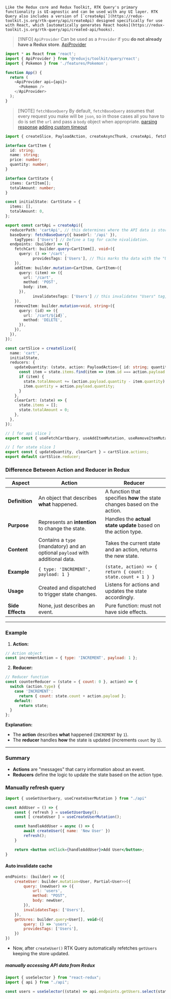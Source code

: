 	Like the Redux core and Redux Toolkit, RTK Query's primary functionality is UI-agnostic and can be used with any UI layer. RTK Query also includes a version of [`createApi`](https://redux-toolkit.js.org/rtk-query/api/createApi) designed specifically for use with React, which [automatically generates React hooks](https://redux-toolkit.js.org/rtk-query/api/created-api/hooks).

> [!INFO] `ApiProvider`
> Can be used as a `Provider` if you **do not already have a Redux store**.
> [ApiProvider](https://redux-toolkit.js.org/rtk-query/api/ApiProvider)
> 
```js
import * as React from 'react';
import { ApiProvider } from '@reduxjs/toolkit/query/react';
import { Pokemon } from './features/Pokemon';

function App() {
  return (
    <ApiProvider api={api}>
      <Pokemon />
    </ApiProvider>
  );
}
```

> [!NOTE] `fetchBaseQuery`
> By default, `fetchBaseQuery` assumes that every request you make will be `json`, so in those cases all you have to do is set the `url` and pass a `body` object when appropriate.
> [parsing response](https://redux-toolkit.js.org/rtk-query/api/fetchBaseQuery#parsing-a-response)
> [adding custom timeout](https://redux-toolkit.js.org/rtk-query/api/fetchBaseQuery#adding-a-custom-timeout-to-requests)

```ts
import { createSlice, PayloadAction, createAsyncThunk, createApi, fetchBaseQuery } from '@reduxjs/toolkit';

interface CartItem {
  id: string;
  name: string;
  price: number;
  quantity: number;
}

interface CartState {
  items: CartItem[];
  totalAmount: number;
}

const initialState: CartState = {
  items: [],
  totalAmount: 0,
};

export const cartApi = createApi({
  reducerPath: 'cartApi', // this determines where the API data is stored in Redux.
  baseQuery: fetchBaseQuery({ baseUrl: '/api' }),
	tagTypes: ['Users'] // Define a tag for cache nivalidation.
  endpoints: (builder) => ({
    fetchCart: builder.query<CartItem[], void>({
      query: () => '/cart',
			providesTags: ['Users'], // This marks tha data with the "Users" tag
    }),
    addItem: builder.mutation<CartItem, CartItem>({
      query: (item) => ({
        url: '/cart',
        method: 'POST',
        body: item,
      }),
			invalidatesTags: ['Users'] // this invalidates "Users" tag, triggering a refresh of getUsers.
    }),
    removeItem: builder.mutation<void, string>({
      query: (id) => ({
        url: `/cart/${id}`,
        method: 'DELETE',
      }),
    }),
  }),
});

const cartSlice = createSlice({
  name: 'cart',
  initialState,
  reducers: {
    updateQuantity: (state, action: PayloadAction<{ id: string; quantity: number }>) => {
      const item = state.items.find(item => item.id === action.payload.id);
      if (item) {
        state.totalAmount += (action.payload.quantity - item.quantity) * item.price;
        item.quantity = action.payload.quantity;
      }
    },
    clearCart: (state) => {
      state.items = [];
      state.totalAmount = 0;
    },
  },
});

// [ for api slice ]
export const { useFetchCartQuery, useAddItemMutation, useRemoveItemMutation } = cartApi;

// [ for state slice ]
export const { updateQuantity, clearCart } = cartSlice.actions;
export default cartSlice.reducer;

```

### Difference Between Action and Reducer in Redux

| **Aspect**       | **Action**                                                                    | **Reducer**                                                              |
| ---------------- | ----------------------------------------------------------------------------- | ------------------------------------------------------------------------ |
| **Definition**   | An object that describes **what** happened.                                   | A function that specifies **how** the state changes based on the action. |
| **Purpose**      | Represents an **intention** to change the state.                              | Handles the **actual state update** based on the action type.            |
| **Content**      | Contains a `type` (mandatory) and an optional `payload` with additional data. | Takes the current state and an action, returns the new state.            |
| **Example**      | `{ type: 'INCREMENT', payload: 1 }`                                           | `(state, action) => { return { count: state.count + 1 } }`               |
| **Usage**        | Created and dispatched to trigger state changes.                              | Listens for actions and updates the state accordingly.                   |
| **Side Effects** | None, just describes an event.                                                | Pure function: must not have side effects.                               |

---

### Example

1. **Action:**
```javascript
// Action object
const incrementAction = { type: 'INCREMENT', payload: 1 };
```

2. **Reducer:**
```javascript
// Reducer function
const counterReducer = (state = { count: 0 }, action) => {
  switch (action.type) {
    case 'INCREMENT':
      return { count: state.count + action.payload };
    default:
      return state;
  }
};
```

**Explanation:**
- The **action** describes **what** happened (`INCREMENT` by `1`).
- The **reducer** handles **how** the state is updated (increments `count` by `1`).

---

### Summary
- **Actions** are "messages" that carry information about an event.
- **Reducers** define the logic to update the state based on the action type.

### Manually refresh query

```jsx
import { useGetUserQuery, useCreateUserMutation } from "./api"

const AddUser = () => {
	const { refresh } = useGetUserQuey();
	const [ createUser ] = useCreateUserMutation();

	const handleAddUser = async () => {
		await createUser({ name: 'New User' })
		refresh();
	}

	return <button onClick={handleAddUser}>Add User</button>;
}
```

#### Auto invalidate cache

```jsx
endPoints: (builder) => ({
	createUser: builder.mutation<User, Partial<User>>({
		query: (newUser) => ({
			url: 'users',
			method: "POST",
			body: newUser,
		}),
		invalidatesTags: ['Users'],
	}),
	getUsres: builder.query<User[], void>({
		query: () => 'users',
		providesTags: ['Users'],
	})
})

```
- Now, after `createUser()` RTK Query automatically refetches `getUsers` keeping the store updated.

##### manually accessing API data from Redux
```jsx
import { useSelector } from "react-redux";
import { api } from "./api";

const users = useSelector((state) => api.endpoints.getUsers.select(state)?.data);
```